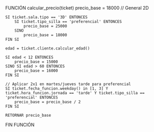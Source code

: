 FUNCIÓN calcular_precio(ticket)
    precio_base = 18000  // General 2D
    
    SI ticket.sala.tipo == '3D' ENTONCES
        SI ticket.tipo_silla == 'preferencial' ENTONCES
            precio_base = 25000
        SINO
            precio_base = 18000
    FIN SI
    
    edad = ticket.cliente.calcular_edad()
    
    SI edad < 12 ENTONCES
        precio_base = 15000
    SINO SI edad > 60 ENTONCES
        precio_base = 16000
    FIN SI
    
    // Aplicar 2x1 en martes/jueves tarde para preferencial
    SI ticket.fecha_funcion.weekday() in [1, 3] Y ticket.hora_funcion.jornada == 'tarde' Y ticket.tipo_silla == 'preferencial' ENTONCES
        precio_base = precio_base / 2
    FIN SI
    
    RETORNAR precio_base
FIN FUNCIÓN